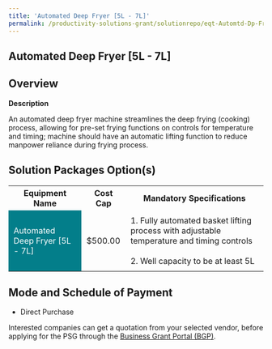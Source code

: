 ```yaml
---
title: 'Automated Deep Fryer [5L - 7L]'
permalink: /productivity-solutions-grant/solutionrepo/eqt-Automtd-Dp-Fryr-[5L-7L]-Food-Srvcs
---
```


## Automated Deep Fryer [5L - 7L]

## Overview

**Description**

An automated deep fryer machine streamlines the deep frying (cooking) process, allowing for pre-set frying functions on controls for temperature and timing; machine should have an automatic lifting function to reduce manpower reliance during frying process.

## Solution Packages Option(s)

<table>
<tr>
<th><b>Equipment Name</b></th>
<th><b>Cost Cap</b></th>
<th><b>Mandatory Specifications</b></th>
</tr>
<tr>
<td style='padding: 10px; background-color: #037E8A; color: #FFFFFF;'>Automated Deep Fryer [5L - 7L]</td>
<td style='padding: 10px;'>$500.00</td>
<td style='padding: 10px;'>1. Fully automated basket lifting process with adjustable temperature and timing controls<br><br>2. Well capacity to be at least 5L</td>
</tr>
</table>

## Mode and Schedule of Payment

 - Direct Purchase

Interested companies can get a quotation from your selected vendor, before applying for the PSG through the <a href='https://www.businessgrants.gov.sg/' target='_blank' rel='noopener'>Business Grant Portal (BGP)</a>.

<script src="/jquery/resize-tables.js"></script>
